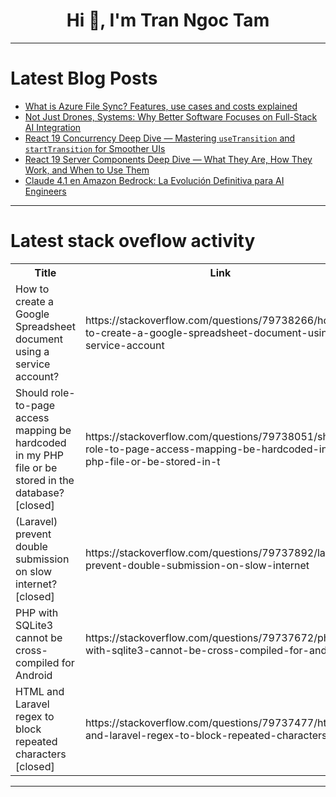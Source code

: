 <h1 align="center">Hi 👋, I'm Tran Ngoc Tam</h1>

---

# Latest Blog Posts 
<!-- BLOG-POST-LIST:START -->
- [What is Azure File Sync? Features, use cases and costs explained](https://dev.to/techielass/what-is-azure-file-sync-features-use-cases-and-costs-explained-5e24)
- [Not Just Drones, Systems: Why Better Software Focuses on Full-Stack AI Integration](https://dev.to/betterhq/not-just-drones-systems-why-better-software-focuses-on-full-stack-ai-integration-nb9)
- [React 19 Concurrency Deep Dive — Mastering `useTransition` and `startTransition` for Smoother UIs](https://dev.to/a1guy/react-19-concurrency-deep-dive-mastering-usetransition-and-starttransition-for-smoother-uis-51eo)
- [React 19 Server Components Deep Dive — What They Are, How They Work, and When to Use Them](https://dev.to/a1guy/react-19-server-components-deep-dive-what-they-are-how-they-work-and-when-to-use-them-2h2e)
- [Claude 4.1 en Amazon Bedrock: La Evolución Definitiva para AI Engineers](https://dev.to/joseph_arriola/claude-41-en-amazon-bedrock-la-evolucion-definitiva-para-ai-engineers-36mo)
<!-- BLOG-POST-LIST:END -->

---

# Latest stack oveflow activity
<table>
  <tr><th>Title</th><th>Link</th></tr>
  <!-- STACKOVERFLOW:START --><tr><td>How to create a Google Spreadsheet document using a service account?</td><td>https://stackoverflow.com/questions/79738266/how-to-create-a-google-spreadsheet-document-using-a-service-account</td></tr><tr><td>Should role-to-page access mapping be hardcoded in my PHP file or be stored in the database? [closed]</td><td>https://stackoverflow.com/questions/79738051/should-role-to-page-access-mapping-be-hardcoded-in-my-php-file-or-be-stored-in-t</td></tr><tr><td>&lpar;Laravel&rpar; prevent double submission on slow internet? [closed]</td><td>https://stackoverflow.com/questions/79737892/laravel-prevent-double-submission-on-slow-internet</td></tr><tr><td>PHP with SQLite3 cannot be cross-compiled for Android</td><td>https://stackoverflow.com/questions/79737672/php-with-sqlite3-cannot-be-cross-compiled-for-android</td></tr><tr><td>HTML and Laravel regex to block repeated characters [closed]</td><td>https://stackoverflow.com/questions/79737477/html-and-laravel-regex-to-block-repeated-characters</td></tr><!-- STACKOVERFLOW:END -->
</table>

---


